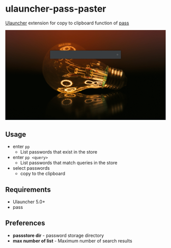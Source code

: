 # ulauncher-pass-paster
[Ulauncher](https://ulauncher.io/) extension for copy to clipboard function of [pass](https://www.passwordstore.org/)

![image](images/image.gif)

## Usage
- enter `pp`
  - List passwords that exist in the store
- enter `pp <query>`
  - List passwords that match queries in the store
- select passwords
  - copy to the clipboard

## Requirements
- Ulauncher 5.0+
- pass

## Preferences
- **passstore dir** - password storage directory
- **max number of list** - Maximum number of search results

